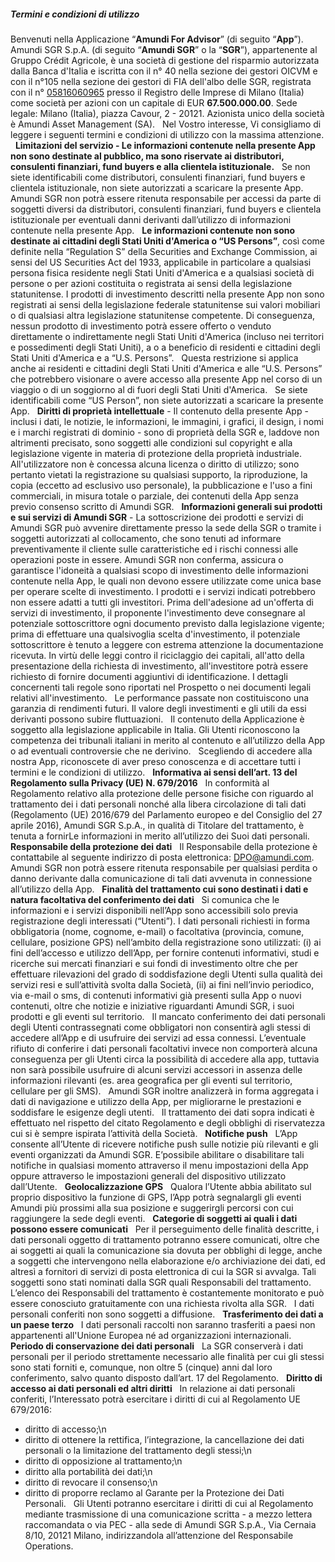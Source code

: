 ##### Termini e condizioni di utilizzo 

Benvenuti nella Applicazione “**Amundi For Advisor**” (di seguito “**App**”).
 
Amundi SGR S.p.A. (di seguito “**Amundi SGR**” o la “**SGR**”), appartenente al Gruppo Crédit Agricole, è una società di gestione del risparmio autorizzata dalla Banca d'Italia e iscritta con il n° 40 nella sezione dei gestori OICVM e con il n°105 nella sezione dei gestori di FIA dell'albo delle SGR, registrata con il n° [05816060965](05816060965) presso il Registro delle Imprese di Milano (Italia) come società per azioni con un capitale di EUR **67.500.000.00**. Sede legale: Milano (Italia), piazza Cavour, 2 - 20121. Azionista unico della società è Amundi Asset Management (SA).
 
Nel Vostro interesse, Vi consigliamo di leggere i seguenti termini e condizioni di utilizzo con la massima attenzione.
 
**Limitazioni del servizio - Le informazioni contenute nella presente App non sono destinate al pubblico, ma sono riservate ai distributori, consulenti finanziari, fund buyers e alla clientela istituzionale.**
 
Se non siete identificabili come distributori, consulenti finanziari, fund buyers e clientela istituzionale, non siete autorizzati a scaricare la presente App.
 
Amundi SGR non potrà essere ritenuta responsabile per accessi da parte di soggetti diversi da distributori, consulenti finanziari, fund buyers e clientela istituzionale per eventuali danni derivanti dall’utilizzo di informazioni contenute nella presente App.
 
**Le informazioni contenute non sono destinate ai cittadini degli Stati Uniti d'America o “US Persons”**, così come definite nella “Regulation S” della Securities and Exchange Commission, ai sensi del US Securities Act del 1933, applicabile in particolare a qualsiasi persona fisica residente negli Stati Uniti d'America e a qualsiasi società di persone o per azioni costituita o registrata ai sensi della legislazione statunitense. I prodotti di investimento descritti nella presente App non sono registrati ai sensi della legislazione federale statunitense sui valori mobiliari o di qualsiasi altra legislazione statunitense competente. Di conseguenza, nessun prodotto di investimento potrà essere offerto o venduto direttamente o indirettamente negli Stati Uniti d'America (incluso nei territori e possedimenti degli Stati Uniti), a o a beneficio di residenti e cittadini degli Stati Uniti d'America e a “U.S. Persons”.
 
Questa restrizione si applica anche ai residenti e cittadini degli Stati Uniti d'America e alle “U.S. Persons” che potrebbero visionare o avere accesso alla presente App nel corso di un viaggio o di un soggiorno al di fuori degli Stati Uniti d'America.
 
Se siete identificabili come “US Person”, non siete autorizzati a scaricare la presente App.
 
**Diritti di proprietà intellettuale** - Il contenuto della presente App - inclusi i dati, le notizie, le informazioni, le immagini, i grafici, il design, i nomi e i marchi registrati di dominio - sono di proprietà della SGR e, laddove non altrimenti precisato, sono soggetti alle condizioni sul copyright e alla legislazione vigente in materia di protezione della proprietà industriale. All'utilizzatore non è concessa alcuna licenza o diritto di utilizzo; sono pertanto vietati la registrazione su qualsiasi supporto, la riproduzione, la copia (eccetto ad esclusivo uso personale), la pubblicazione e l'uso a fini commerciali, in misura totale o parziale, dei contenuti della App senza previo consenso scritto di Amundi SGR. 
 
**Informazioni generali sui prodotti e sui servizi di Amundi SGR** - La sottoscrizione dei prodotti e servizi di Amundi SGR può avvenire direttamente presso la sede della SGR o tramite i soggetti autorizzati al collocamento, che sono tenuti ad informare preventivamente il cliente sulle caratteristiche ed i rischi connessi alle operazioni poste in essere. Amundi SGR non conferma, assicura o garantisce l'idoneità a qualsiasi scopo di investimento delle informazioni contenute nella App, le quali non devono essere utilizzate come unica base per operare scelte di investimento. I prodotti e i servizi indicati potrebbero non essere adatti a tutti gli investitori. Prima dell'adesione ad un'offerta di servizi di investimento, il proponente l'investimento deve consegnare al potenziale sottoscrittore ogni documento previsto dalla legislazione vigente; prima di effettuare una qualsivoglia scelta d'investimento, il potenziale sottoscrittore è tenuto a leggere con estrema attenzione la documentazione ricevuta. In virtù delle leggi contro il riciclaggio dei capitali, all'atto della presentazione della richiesta di investimento, all'investitore potrà essere richiesto di fornire documenti aggiuntivi di identificazione. I dettagli concernenti tali regole sono riportati nel Prospetto o nei documenti legali relativi all'investimento.
 
Le performance passate non costituiscono una garanzia di rendimenti futuri. Il valore degli investimenti e gli utili da essi derivanti possono subire fluttuazioni.
 
Il contenuto della Applicazione è soggetto alla legislazione applicabile in Italia. Gli Utenti riconoscono la competenza dei tribunali italiani in merito al contenuto e all’utilizzo della App o ad eventuali controversie che ne derivino.
 
Scegliendo di accedere alla nostra App, riconoscete di aver preso conoscenza e di accettare tutti i termini e le condizioni di utilizzo.
 
**Informativa ai sensi dell’art. 13 del Regolamento sulla Privacy (UE) N. 679/2016**
 
In conformità al Regolamento relativo alla protezione delle persone fisiche con riguardo al trattamento dei i dati personali nonché alla libera circolazione di tali dati (Regolamento (UE) 2016/679 del Parlamento europeo e del Consiglio del 27 aprile 2016), Amundi SGR S.p.A., in qualità di Titolare del trattamento, è tenuta a fornirLe informazioni in merito all’utilizzo dei Suoi dati personali.
 
**Responsabile della protezione dei dati**
 
Il Responsabile della protezione è contattabile al seguente indirizzo di posta elettronica: DPO@amundi.com.
 
Amundi SGR non potrà essere ritenuta responsabile per qualsiasi perdita o danno derivante dalla comunicazione di tali dati avvenuta in connessione all’utilizzo della App. 
 
**Finalità del trattamento cui sono destinati i dati e natura facoltativa del conferimento dei dati**
 
Si comunica che le informazioni e i servizi disponibili nell’App sono accessibili solo previa registrazione degli interessati (“Utenti”). I dati personali richiesti in forma obbligatoria (nome, cognome, e-mail) o facoltativa (provincia, comune, cellulare, posizione GPS) nell’ambito della registrazione sono utilizzati: (i) ai fini dell’accesso e utilizzo dell’App, per fornire contenuti informativi, studi e ricerche sui mercati finanziari e sui fondi di investimento oltre che per effettuare rilevazioni del grado di soddisfazione degli Utenti sulla qualità dei servizi resi e sull’attività svolta dalla Società, (ii) ai fini nell’invio periodico, via e-mail o sms, di contenuti informativi già presenti sulla App o nuovi contenuti, oltre che notizie e iniziative riguardanti Amundi SGR, i suoi prodotti e gli eventi sul territorio.
 
Il mancato conferimento dei dati personali degli Utenti contrassegnati come obbligatori non consentirà agli stessi di accedere all’App e di usufruire dei servizi ad essa connessi. L’eventuale rifiuto di conferire i dati personali facoltativi invece non comporterà alcuna conseguenza per gli Utenti circa la possibilità di accedere alla app, tuttavia non sarà possibile usufruire di alcuni servizi accessori in assenza delle informazioni rilevanti (es. area geografica per gli eventi sul territorio, cellulare per gli SMS). 
 
Amundi SGR inoltre analizzerà in forma aggregata i dati di navigazione e utilizzo della App, per migliorarne le prestazioni e soddisfare le esigenze degli utenti.
 
Il trattamento dei dati sopra indicati è effettuato nel rispetto del citato Regolamento e degli obblighi di riservatezza cui si è sempre ispirata l’attività della Società.
 
**Notifiche push**
 
L’App consente all’Utente di ricevere notifiche push sulle notizie più rilevanti e gli eventi organizzati da Amundi SGR. E’possibile abilitare o disabilitare tali notifiche in qualsiasi momento attraverso il menu impostazioni della App oppure attraverso le impostazioni generali del dispositivo utilizzato dall’Utente.
 
**Geolocalizzazione GPS**
 
Qualora l’Utente abbia abilitato sul proprio dispositivo la funzione di GPS, l’App potrà segnalargli gli eventi Amundi più prossimi alla sua posizione e suggerirgli percorsi con cui raggiungere la sede degli eventi.
 
**Categorie di soggetti ai quali i dati possono essere comunicati**
 
Per il perseguimento delle finalità descritte, i dati personali oggetto di trattamento potranno essere comunicati, oltre che ai soggetti ai quali la comunicazione sia dovuta per obblighi di legge, anche a soggetti che intervengono nella elaborazione e/o archiviazione dei dati, ed altresì a fornitori di servizi di posta elettronica di cui la SGR si avvalga. Tali soggetti sono stati nominati dalla SGR quali Responsabili del trattamento. L’elenco dei Responsabili del trattamento è costantemente monitorato e può essere conosciuto gratuitamente con una richiesta rivolta alla SGR.
 
I dati personali conferiti non sono soggetti a diffusione.
 
**Trasferimento dei dati a un paese terzo**
 
I dati personali raccolti non saranno trasferiti a paesi non appartenenti all'Unione Europea né ad organizzazioni internazionali.
 
**Periodo di conservazione dei dati personali**
 
La SGR conserverà i dati personali per il periodo strettamente necessario alle finalità per cui gli stessi sono stati forniti e, comunque, non oltre 5 (cinque) anni dal loro conferimento, salvo quanto disposto dall’art. 17 del Regolamento.
 
**Diritto di accesso ai dati personali ed altri diritti**
 
In relazione ai dati personali conferiti, l’Interessato potrà esercitare i diritti di cui al Regolamento UE 679/2016:
- diritto di accesso;\n
- diritto di ottenere la rettifica, l’integrazione, la cancellazione dei dati personali o la limitazione del trattamento degli stessi;\n
- diritto di opposizione al trattamento;\n
- diritto alla portabilità dei dati;\n
- diritto di revocare il consenso;\n
- diritto di proporre reclamo al Garante per la Protezione dei Dati Personali.
 
Gli Utenti potranno esercitare i diritti di cui al Regolamento mediante trasmissione di una comunicazione scritta - a mezzo lettera raccomandata o via PEC - alla sede di Amundi SGR S.p.A., Via Cernaia 8/10, 20121 Milano, indirizzandola all’attenzione del Responsabile Operations.
 
